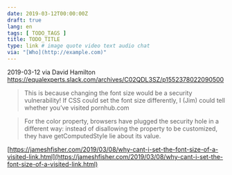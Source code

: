 ```yaml
---
date: 2019-03-12T00:00:00Z
draft: true
lang: en
tags: [ TODO_TAGS ]
title: TODO_TITLE
type: link # image quote video text audio chat
via: "[Who](http://example.com)"
---
```



2019-03-12 via David Hamilton
https://equalexperts.slack.com/archives/C02QDL3SZ/p1552378022090500

> This is because changing the font size would be a security vulnerability! If CSS could set the font size differently, I (Jim) could tell whether you’ve visited pornhub.com

> For the color property, browsers have plugged the security hole in a different way: instead of disallowing the property to be customized, they have getComputedStyle lie about its value.

[https://jameshfisher.com/2019/03/08/why-cant-i-set-the-font-size-of-a-visited-link.html](https://jameshfisher.com/2019/03/08/why-cant-i-set-the-font-size-of-a-visited-link.html)

